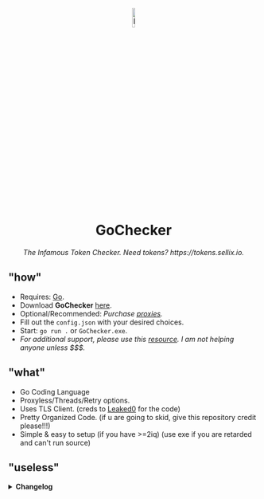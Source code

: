<p align="center">
  <img src="https://media.discordapp.net/attachments/1148448409389387827/1148500903742144522/txS1bZgP_400x400.png" alt="Logo" width="10%">
</p>
<h1 align="center">GoChecker</h1>
<p align="center">
  <em>The Infamous Token Checker. Need tokens? https://tokens.sellix.io.</em>
</p>

## "how"

- Requires: [Go](https://go.dev/).
- Download **GoChecker** [here]().
- Optional/Recommended: <em> Purchase [proxies](https://proxies.cx/). </em>
- Fill out the `config.json` with your desired choices.
- Start: `go run .` or `GoChecker.exe`.
- <em>For additional support, please use this [resource](https://www.google.com/). I am not helping anyone unless $$$.</em> 

## "what"

- Go Coding Language
- Proxyless/Threads/Retry options.
- Uses TLS Client. (creds to [Leaked0](https://github.com/Leaked0/21k-dollars-discord-account-creator) for the code)
- Pretty Organized Code. (if u are going to skid, give this repository credit please!!!)
- Simple & easy to setup (if you have >=2iq) (use exe if you are retarded and can't run source)

## "useless"

<details>
<summary><strong>Changelog</strong></summary>
<br>

```diff
v0.0.1 ⋮ 09/09/2023
! Initial release
```
</details>
